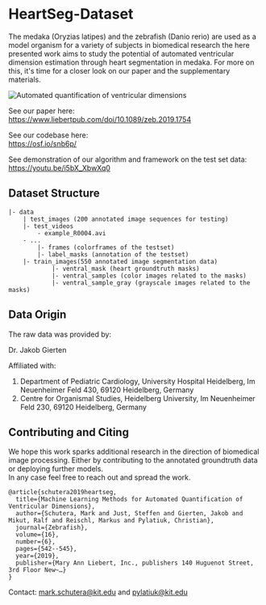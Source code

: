# HeartSeg-Dataset

The medaka (Oryzias latipes) and the zebrafish (Danio rerio) are used as a model organism for a variety of subjects in biomedical research the here presented work aims to study the potential of automated ventricular dimension estimation through heart segmentation in medaka. 
For more on this, it's time for a closer look on our paper and the supplementary materials.

![Automated quantification of ventricular dimensions](/Graphics/example.jpg)

See our paper here:  
https://www.liebertpub.com/doi/10.1089/zeb.2019.1754

See our codebase here:  
https://osf.io/snb6p/

See demonstration of our algorithm and framework on the test set data:  
https://youtu.be/i5bX_XbwXq0



## Dataset Structure

```
|- data
	| test_images (200 annotated image sequences for testing)
	|- test_videos 
		- example_R0004.avi
    - ...
		|- frames (colorframes of the testset)
		|- label_masks (annotation of the testset)
	|- train_images(550 annotated image segmentation data)
			|- ventral_mask (heart groundtruth masks)
			|- ventral_samples (color images related to the masks)
			|- ventral_sample_gray (grayscale images related to the masks)
```


## Data Origin

The raw data was provided by:   

Dr. Jakob Gierten  

Affiliated with:  
1. Department of Pediatric Cardiology, University Hospital Heidelberg, Im Neuenheimer Feld 430, 69120 Heidelberg, Germany
2. Centre for Organismal Studies, Heidelberg University, Im Neuenheimer Feld 230, 69120 Heidelberg, Germany


## Contributing and Citing

We hope this work sparks additional research in the direction of biomedical image processing. Either by contributing to the annotated groundtruth data or deploying further models.  
In any case feel free to reach out and spread the work.

```
@article{schutera2019heartseg,
  title={Machine Learning Methods for Automated Quantification of Ventricular Dimensions},
  author={Schutera, Mark and Just, Steffen and Gierten, Jakob and Mikut, Ralf and Reischl, Markus and Pylatiuk, Christian},
  journal={Zebrafish},
  volume={16},
  number={6},
  pages={542--545},
  year={2019},
  publisher={Mary Ann Liebert, Inc., publishers 140 Huguenot Street, 3rd Floor New~…}
}
```

Contact: mark.schutera@kit.edu and pylatiuk@kit.edu 

